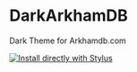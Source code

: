 # DarkArkhamDB
Dark Theme for Arkhamdb.com

[![Install directly with Stylus](https://img.shields.io/badge/Install%20directly%20with-Stylus-00adad.svg)](DarkArkhamDB.user.css)
